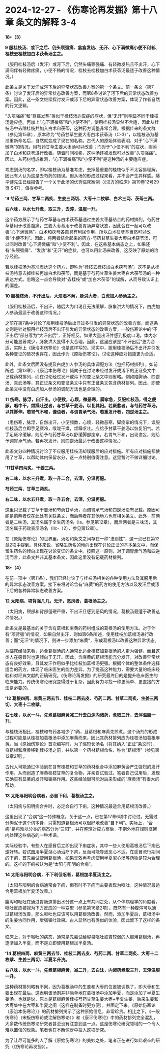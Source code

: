# 2024-12-27 - 《伤寒论再发掘》第十八章 条文的解释 3-4

**18•（3）**

**9 服桂枝汤、或下之后、仍头项强痛、翕翕发热、无汗、心下满微痛小便不利者、桂枝去桂枝加白术茯苓汤主之。**

（服用桂枝汤后（发汗）或泻下后，仍然头痛颈强痛、有轻微发热且不出汗，心下满闷伴有轻微疼痛，小便不畅的情况，桂枝去桂枝加白术茯苓汤最适于改善这种情况。）

此条文是关于发汗或泻下后的异常状态改善方案的第一个条文。前一条文（第7条）讨论了发汗后的异常状态改善方案，而第8条讨论了泻下后的异常状态改善方案。因此，这一条文继续探讨发汗或泻下后的异常状态改善方案，体现了作者自然的行文逻辑。

“头项强痛”和“翕翕发热”类似于桂枝汤适应症的症状，但“无汗”则明显不同于桂枝汤适应症。再加上“心下满微痛”和“小便不利”，使用桂枝汤显然不合适，因此从桂枝汤中去除桂枝并加入白术和茯苓，这种药方调整非常合理。根据传来的条文群（参见第15章），原本称为“芍药甘草生姜大枣白术茯苓汤（C-3）”，以桂枝汤为基准重新命名后，自然就变成了现在的名称。古代人的原始体验表明，对于“心下满微痛”的情况，用芍药甘草生姜大枣汤可以改善；而对于“小便不利”的症状，则添加了白术和茯苓进行改善。随着时间推移，这种汤还被发现可以改善“头项强痛”。因此，从药材组成推测，“心下满微痛”和“小便不利”是这种汤的主要适应症。

考虑到汤的名字，即以桂枝汤为基准考虑，去掉最重要的桂枝似乎不太容易理解，因此有人认为这是去芍药的错误。但从汤的形成过程来看，并不会产生异样感。藤平健先生已经报告了一个关于此汤的优秀临床案例（《汉方的临床》第19卷12号29页·S47），值得参考。

**’9 芍药三两、甘草二两炙、生姜三两切、大枣十二枚擘、白术三两、茯苓三两。**

**右六味，以水七升煮，取三升，去滓，温服一升。**

这个药方展示了芍药甘草基与白术茯苓基通过生姜大枣基结合的药材排列。芍药甘草基用于改善腹痛，生姜大枣基用于改善胃肠异常状态，因此合在一起可以改善“心下满微痛”。白术和茯苓各自具有利尿作用，所以白术茯苓基当然可以改善“小便不利”。因此，将两者结合起来的药方-芍药甘草生姜大枣白术茯苓汤，可以同时改善“心下满微痛”和“小便不利”。因此，在这些基本病态之上，如果还有“头项强痛”、“发热”和“无汗”的症状，也可以用此汤来改善。这反映了原始的治疗经验。

若以桂枝汤为基准表达这个药方，即称为“桂枝去桂枝加白术茯苓汤”。这不是从桂枝汤特意去掉桂枝再加白术和茯苓，而是基于芍药甘草生姜大枣白术茯苓汤的一种表达方式。忽略这一点会导致对“去桂枝”或“加白术茯苓”的误解，从而导致认识上的偏差。

**10 服桂枝汤，不汗出后，大烦渴不解，脉洪大者，白虎加人参汤主之。**

（服用桂枝汤后，不出汗，随后大为口渴且无法缓解，脉象洪大的情况下，白虎加人参汤最适于改善这种情况。）

之前在第7条中讨论了服用桂枝汤后出汗过多引发的异常状态的改善方案，而这条文则是针对服用桂枝汤后不出汗引发的异常状态的改善方案。一般伤寒论中的“不汗出后”部分写为“大汗出后”，正好相反。如果大量出汗并感到极度口渴，体内水分可能显著减少，脉象洪大显得不太合理。因此，这里应该是“不汗出后”更为合适，实际上《康治本伤寒论》也是这样写的。现实中，服用桂枝汤后不出汗并引发各种变证的情况也存在，因此作为《原始伤寒论》，讨论这种应对措施更为合适。

此外，此条文后面没有提及白虎加人参汤的具体调配方法（包括药材排列）。如前所述（第13章），《康治本伤寒论》倾向于在讨论未经过发汗或泻下的正证条文中记载药材排列，而在讨论经过发汗或泻下的变证条文中则省略。例如陷胸汤、四逆汤、真武汤等，其正证条文和变证条文中只有正证条文包含药材排列。因此，即使此条文中没有白虎加人参汤的调配方法也是合理的。

**11 伤寒，脉浮，自汗出，小便数，心烦，微恶寒，脚挛急，反服桂枝汤，得之便厥，咽中干，烦躁吐逆者，与甘草干姜汤，以复其阳。若厥愈者，与芍药甘草汤，以其脚伸。若胃气不和，谵语者，与调胃承气汤。若重发汗者，四逆汤主之。**

（患伤寒，脉浮，自然出汗，小便频数，心烦，轻微恶寒，脚痉挛的情况下，误服桂枝汤后立即手足厥冷，喉咙干燥，烦躁呕吐。应给予甘草干姜汤以恢复阳气。若手足厥冷缓解，则给予芍药甘草汤以舒缓脚部痉挛。若胃气不和，出现谵妄，则给予调胃承气汤。若再次发汗，则四逆汤最适于改善这种情况。）

此条文分四种情况讨论了不应服用桂枝汤却误服后的应对措施。所有应对措施都使用了甘草，以帮助体内保留水分，这一点特别值得注意。这里暂时不做详细讨论。

**’11甘草四两炙、干姜三两。**

**右二味，以水三升煮，取一升二合，去滓，分温再服。**

**芍药三两、甘草三两炙。**

**右二味，以水五升煮，取一升五合，去滓，分温再服。**

这里只记载了甘草干姜汤和芍药甘草汤，而调胃承气汤和四逆汤没有记载。原因可能是前两者仅在此处有关联条文，而后两者在其他地方也有相关条文。此外，前两者是二味汤，其汤名属于全生药汤名（Ⅰa，参见第12章），而后两者是三味汤，其汤名属于药效表示汤名（Ⅱc-（2），参见第12章）。

在《原始伤寒论》的世界里，汤名和条文之间存在一种“法则性”，这一点已在第12章2项中提到。具体来说，省略生药名的倾向出现在讨论正证的基本条文中，而保留生药名的倾向出现在讨论变证的条文中。按照这一原则，对于调胃承气汤和四逆汤而言，此条文并非其基本条文，因此这里没有记载药材排列。

**18•（4）**

在前一项中（第11条），我们已经讨论了与桂枝汤相关的各种使用方法及其服用后的异常状态改善方案。接下来将讨论含有“麻黄”的药方的使用方法以及发汗后或泻下后的各种异常状态改善方案。

**12 太阳病、项背强几几，无汗，恶风者，葛根汤主之。**

（太阳病，颈部和背部僵硬严重，不出汗且感到恶风的情况，葛根汤最适于改善这种情况。）

此条文是最基本的关于含有葛根和麻黄的药材组成的葛根汤的使用方法。对于伴有“项背强”的情况，如果自然出汗，则如第6条所述，使用桂枝加葛根汤进行改善；而“无汗”的情况下，则进一步添加“麻黄”，形成葛根汤以改善这种异常状态。

从临床经验来看，适合葛根汤的人通常比适合桂枝加葛根汤的人更为强健，而且这类人在感冒时也更倾向于无汗。因此，含麻黄的葛根汤能充分发汗，对改善异常状态有良好效果，且其发汗作用似乎比桂枝加葛根汤更强。根据个体的整体条件选择适当的药方，体现了临床医生的能力差异。为了提高这种能力，需要大量的临床经验和对经典文献的正确研究。《伤寒论再发掘》的研究最终目的是提升临床医生的临床能力。传统伤寒论研究变得过于复杂，因此努力寻找一种更简单、更直接的方法是必要的。

**’12 葛根四两、麻黄三两去节、桂枝二两去皮、芍药二两、甘草二两炙、生姜三两切、大枣十二枚擘。**

**右七味，以水一斗，先煮葛根麻黄减二升去白沫内诸药，煮取三升，去滓温服一升。**

与桂枝汤相比，桂枝和芍药各减少了1两，且葛根和麻黄先煎煮。这个汤剂的形成过程可能是从桂枝加葛根汤中添加麻黄而来，因此其药材排列应为桂枝汤加葛根麻黄。当《原始伤寒论》首次编写时，为了缩短长汤名（将其纳入“正证”条文时），将葛根和麻黄移到桂枝汤之前，并以第一个药材葛根命名，称为“葛根汤”（参见第12章2项）。

古代人可能通过体验到在含有桂枝和甘草的药材组合中添加麻黄会产生强烈的发汗作用，从而创造了麻黄桂枝甘草的复合物，并亲自试验过。笔者自己试用后，发现它确实有显著的发汗和镇痛作用。这些经验很可能对后来形成的“麻黄汤”有很大的帮助。

**13 太阳与阳明合病者，必自下利，葛根汤主之。**

（太阳病与阳明病合并时，必定会自行下痢，这种情况最适合用葛根汤改善。）

这里出现了“合病”这一特殊概念。关于这一点，已在第17章6项中讨论过。无需过分拘泥于这个词本身，只需知道葛根汤可以很好地改善“自下利”。实际上，“合病”是将难以分类的病态分为“三阳”，并在整理对应方案后，不例外地在规则框架内处理这些病态的一种术语。

实际经验中，有些人在感冒后立即出现下痢症状，其中一些人使用葛根汤后下痢迅速好转。若试图用半夏瀉心汤治疗下痢，反而可能导致恶心不适。在感冒流行期间的下痢，首先尝试使用葛根汤，如果无效再考虑使用半夏瀉心汤等药物是较为合理的。这样的下痢被认为是“太阳与阳明的合病”。

**14 太阳与阳明合病，不下利但呕者，葛根加半夏汤主之。**

（太阳与阳明的合病通常会下痢，但有时不下痢而主要表现为呕吐，这种情况最适合用葛根加半夏汤改善。）

腹泻和呕吐在通过胃肠道排出水分这一点上有共同之处，从个体病理学的角度看，呕吐反应被视为下方反应的一种变型（参见第16章2项）。既然有一种腹泻可以通过葛根汤改善，那么呕吐也应该可以用葛根汤改善。然而，添加半夏后，葛根汤中的生姜协同作用，增强镇吐效果。古人显然也有类似的体验，因此留下了这样的条文。

临床上，对于呕吐的病态，通常是先尝试给容易呕吐或胃较弱的人服用葛根汤，再逐渐加入半夏，而不是立即使用葛根加半夏汤。

**’14 葛根四两、麻黄三两去节、桂枝二两去皮、芍药二两、甘草二两炙、大枣十二枚擘、生姜三两切、半夏半升洗。**

**右八味，以水一斗，先煮葛根麻黄，减二升，去白沫，内诸药煮取三升，去滓温服一升。**

这种药材排列略有不同，因为葛根汤中的生姜和大枣的位置被调换了，即大枣和生姜出现在最后。这表明该汤剂并非简单地在葛根汤中添加半夏，而是添加了半夏生姜汤。也就是说，原本是葛根麻黄桂枝芍药甘草生姜大枣+半夏生姜，后来生姜和大枣集中在大枣和半夏之间（这样在制备时更方便），并固定下来。《原始伤寒论（康治本伤寒论）》的药材排列揭示了这种原始信息，非常珍贵。相比之下，《一般伤寒论（宋板伤寒论或注解伤寒论）》和《康平伤寒论》中的药材排列完全混乱，大多数传统伤寒论研究者甚至没有注意到这一点。这是伤寒论研究领域的一个令人难以置信的现象。笔者也在不断惊讶中投入这项研究。

为了让尽可能多的人了解《原始伤寒论》的美妙之处，笔者正在进行如此艰辛的研究（《伤寒论再发掘》）。